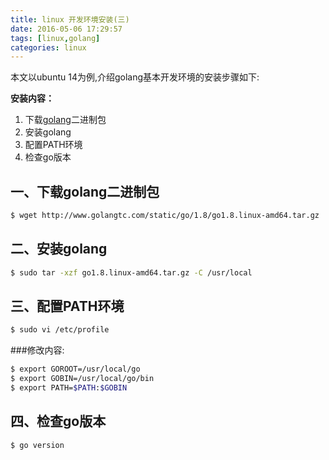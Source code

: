 ```yaml
---
title: linux 开发环境安装(三)
date: 2016-05-06 17:29:57
tags: [linux,golang] 
categories: linux
---
```


本文以ubuntu 14为例,介绍golang基本开发环境的安装步骤如下:

**安装内容：**
1. 下载[golang](http://www.golangtc.com/)二进制包  
2. 安装golang 
3. 配置PATH环境     
4. 检查go版本      

## 一、下载golang二进制包

``` bash
$ wget http://www.golangtc.com/static/go/1.8/go1.8.linux-amd64.tar.gz
```

## 二、安装golang
``` bash
$ sudo tar -xzf go1.8.linux-amd64.tar.gz -C /usr/local
```

## 三、配置PATH环境
``` bash
$ sudo vi /etc/profile
```
###修改内容:
``` bash
$ export GOROOT=/usr/local/go
$ export GOBIN=/usr/local/go/bin
$ export PATH=$PATH:$GOBIN
```

## 四、检查go版本
``` bash
$ go version
```

